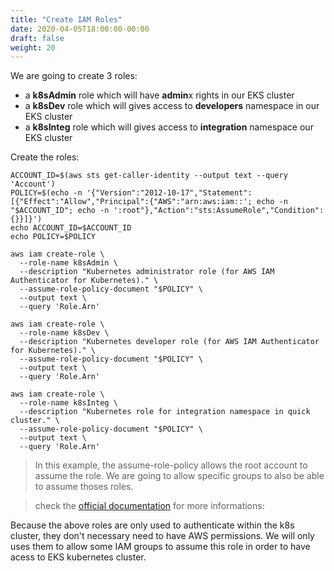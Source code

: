 ```yaml
---
title: "Create IAM Roles"
date: 2020-04-05T18:00:00-00:00
draft: false
weight: 20
---
```


We are going to create 3 roles:

- a **k8sAdmin** role which will have **admin**x rights in our EKS cluster
- a **k8sDev** role which will gives access to **developers** namespace in our EKS cluster
- a **k8sInteg** role which will gives access to **integration** namespace our EKS cluster

Create the roles:

```
ACCOUNT_ID=$(aws sts get-caller-identity --output text --query 'Account')
POLICY=$(echo -n '{"Version":"2012-10-17","Statement":[{"Effect":"Allow","Principal":{"AWS":"arn:aws:iam::'; echo -n "$ACCOUNT_ID"; echo -n ':root"},"Action":"sts:AssumeRole","Condition":{}}]}')
echo ACCOUNT_ID=$ACCOUNT_ID
echo POLICY=$POLICY

aws iam create-role \
  --role-name k8sAdmin \
  --description "Kubernetes administrator role (for AWS IAM Authenticator for Kubernetes)." \
  --assume-role-policy-document "$POLICY" \
  --output text \
  --query 'Role.Arn'

aws iam create-role \
  --role-name k8sDev \
  --description "Kubernetes developer role (for AWS IAM Authenticator for Kubernetes)." \
  --assume-role-policy-document "$POLICY" \
  --output text \
  --query 'Role.Arn'
  
aws iam create-role \
  --role-name k8sInteg \
  --description "Kubernetes role for integration namespace in quick cluster." \
  --assume-role-policy-document "$POLICY" \
  --output text \
  --query 'Role.Arn'
```

> In this example, the assume-role-policy allows the root account to assume the role. 
We are going to allow specific groups to also be able to assume thoses roles.

> check the [official documentation](https://docs.aws.amazon.com/eks/latest/userguide/iam-roles-for-service-accounts-technical-overview.html) for more informations: 
> 

Because the above roles are only used to authenticate within the k8s cluster, they don't necessary need to have AWS permissions. 
We will only uses them to allow some IAM groups to assume this role in order to have acess to EKS kubernetes cluster.

